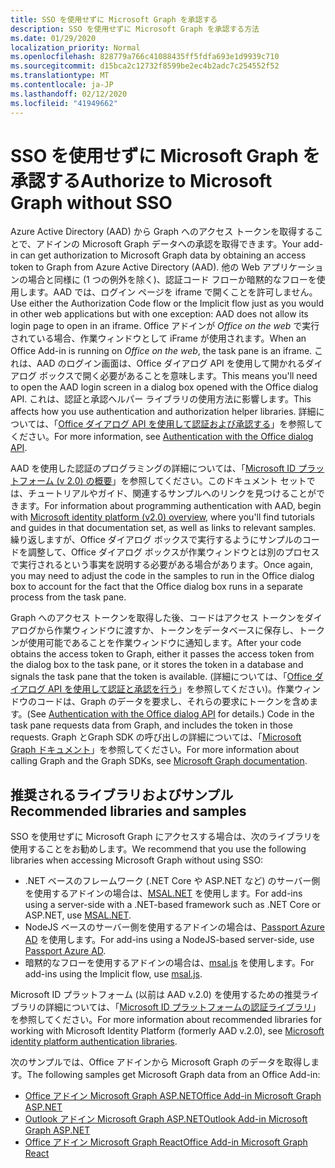 ```yaml
---
title: SSO を使用せずに Microsoft Graph を承認する
description: SSO を使用せずに Microsoft Graph を承認する方法
ms.date: 01/29/2020
localization_priority: Normal
ms.openlocfilehash: 828779a766c41088435ff5fdfa693e1d9939c710
ms.sourcegitcommit: d15bca2c12732f8599be2ec4b2adc7c254552f52
ms.translationtype: MT
ms.contentlocale: ja-JP
ms.lasthandoff: 02/12/2020
ms.locfileid: "41949662"
---
```

# <a name="authorize-to-microsoft-graph-without-sso"></a><span data-ttu-id="160fc-103">SSO を使用せずに Microsoft Graph を承認する</span><span class="sxs-lookup"><span data-stu-id="160fc-103">Authorize to Microsoft Graph without SSO</span></span>

<span data-ttu-id="160fc-104">Azure Active Directory (AAD) から Graph へのアクセス トークンを取得することで、アドインの Microsoft Graph データへの承認を取得できます。</span><span class="sxs-lookup"><span data-stu-id="160fc-104">Your add-in can get authorization to Microsoft Graph data by obtaining an access token to Graph from Azure Active Directory (AAD).</span></span> <span data-ttu-id="160fc-105">他の Web アプリケーションの場合と同様に (1 つの例外を除く)、認証コード フローか暗黙的なフローを使用します。AAD では、ログイン ページを iframe で開くことを許可しません。</span><span class="sxs-lookup"><span data-stu-id="160fc-105">Use either the Authorization Code flow or the Implicit flow just as you would in other web applications but with one exception: AAD does not allow its login page to open in an iframe.</span></span> <span data-ttu-id="160fc-106">Office アドインが *Office on the web* で実行されている場合、作業ウィンドウとして iFrame が使用されます。</span><span class="sxs-lookup"><span data-stu-id="160fc-106">When an Office Add-in is running on *Office on the web*, the task pane is an iframe.</span></span> <span data-ttu-id="160fc-107">これは、AAD のログイン画面は、Office ダイアログ API を使用して開かれるダイアログ ボックスで開く必要があることを意味します。</span><span class="sxs-lookup"><span data-stu-id="160fc-107">This means you'll need to open the AAD login screen in a dialog box opened with the Office dialog API.</span></span> <span data-ttu-id="160fc-108">これは、認証と承認ヘルパー ライブラリの使用方法に影響します。</span><span class="sxs-lookup"><span data-stu-id="160fc-108">This affects how you use authentication and authorization helper libraries.</span></span> <span data-ttu-id="160fc-109">詳細については、「[Office ダイアログ API を使用して認証および承認する](auth-with-office-dialog-api.md)」を参照してください。</span><span class="sxs-lookup"><span data-stu-id="160fc-109">For more information, see [Authentication with the Office dialog API](auth-with-office-dialog-api.md).</span></span>

<span data-ttu-id="160fc-110">AAD を使用した認証のプログラミングの詳細については、「[Microsoft ID プラットフォーム (v 2.0) の概要](/azure/active-directory/develop/v2-overview)」を参照してください。このドキュメント セットでは、チュートリアルやガイド、関連するサンプルへのリンクを見つけることができます。</span><span class="sxs-lookup"><span data-stu-id="160fc-110">For information about programming authentication with AAD, begin with [Microsoft identity platform (v2.0) overview](/azure/active-directory/develop/v2-overview), where you'll find tutorials and guides in that documentation set, as well as links to relevant samples.</span></span> <span data-ttu-id="160fc-111">繰り返しますが、Office ダイアログ ボックスで実行するようにサンプルのコードを調整して、Office ダイアログ ボックスが作業ウィンドウとは別のプロセスで実行されるという事実を説明する必要がある場合があります。</span><span class="sxs-lookup"><span data-stu-id="160fc-111">Once again, you may need to adjust the code in the samples to run in the Office dialog box to account for the fact that the Office dialog box runs in a separate process from the task pane.</span></span>

<span data-ttu-id="160fc-112">Graph へのアクセス トークンを取得した後、コードはアクセス トークンをダイアログから作業ウィンドウに渡すか、トークンをデータベースに保存し、トークンが使用可能であることを作業ウィンドウに通知します。</span><span class="sxs-lookup"><span data-stu-id="160fc-112">After your code obtains the access token to Graph, either it passes the access token from the dialog box to the task pane, or it stores the token in a database and signals the task pane that the token is available.</span></span> <span data-ttu-id="160fc-113">(詳細については、「[Office ダイアログ API を使用して認証と承認を行う](auth-with-office-dialog-api.md)」を参照してください)。作業ウィンドウのコードは、Graph のデータを要求し、それらの要求にトークンを含めます。</span><span class="sxs-lookup"><span data-stu-id="160fc-113">(See [Authentication with the Office dialog API](auth-with-office-dialog-api.md) for details.) Code in the task pane requests data from Graph, and includes the token in those requests.</span></span> <span data-ttu-id="160fc-114">Graph とGraph SDK の呼び出しの詳細については、「[Microsoft Graph ドキュメント](/graph/)」を参照してください。</span><span class="sxs-lookup"><span data-stu-id="160fc-114">For more information about calling Graph and the Graph SDKs, see [Microsoft Graph documentation](/graph/).</span></span>

## <a name="recommended-libraries-and-samples"></a><span data-ttu-id="160fc-115">推奨されるライブラリおよびサンプル</span><span class="sxs-lookup"><span data-stu-id="160fc-115">Recommended libraries and samples</span></span>

<span data-ttu-id="160fc-116">SSO を使用せずに Microsoft Graph にアクセスする場合は、次のライブラリを使用することをお勧めします。</span><span class="sxs-lookup"><span data-stu-id="160fc-116">We recommend that you use the following libraries when accessing Microsoft Graph without using SSO:</span></span>

- <span data-ttu-id="160fc-117">.NET ベースのフレームワーク (.NET Core や ASP.NET など) のサーバー側を使用するアドインの場合は、[MSAL.NET](https://github.com/AzureAD/microsoft-authentication-library-for-dotnet/wiki#conceptual-documentation) を使用します。</span><span class="sxs-lookup"><span data-stu-id="160fc-117">For add-ins using a server-side with a .NET-based framework such as .NET Core or ASP.NET, use [MSAL.NET](https://github.com/AzureAD/microsoft-authentication-library-for-dotnet/wiki#conceptual-documentation).</span></span>
- <span data-ttu-id="160fc-118">NodeJS ベースのサーバー側を使用するアドインの場合は、[Passport Azure AD](https://github.com/AzureAD/passport-azure-ad) を使用します。</span><span class="sxs-lookup"><span data-stu-id="160fc-118">For add-ins using a NodeJS-based server-side, use [Passport Azure AD](https://github.com/AzureAD/passport-azure-ad).</span></span>
- <span data-ttu-id="160fc-119">暗黙的なフローを使用するアドインの場合は、[msal.js](https://github.com/AzureAD/microsoft-authentication-library-for-js/wiki) を使用します。</span><span class="sxs-lookup"><span data-stu-id="160fc-119">For add-ins using the Implicit flow, use [msal.js](https://github.com/AzureAD/microsoft-authentication-library-for-js/wiki).</span></span>

<span data-ttu-id="160fc-120">Microsoft ID プラットフォーム (以前は AAD v.2.0) を使用するための推奨ライブラリの詳細については、「[Microsoft ID プラットフォームの認証ライブラリ](/azure/active-directory/develop/reference-v2-libraries)」を参照してください。</span><span class="sxs-lookup"><span data-stu-id="160fc-120">For more information about recommended libraries for working with Microsoft Identity Platform (formerly AAD v.2.0), see [Microsoft identity platform authentication libraries](/azure/active-directory/develop/reference-v2-libraries).</span></span>

<span data-ttu-id="160fc-121">次のサンプルでは、Office アドインから Microsoft Graph のデータを取得します。</span><span class="sxs-lookup"><span data-stu-id="160fc-121">The following samples get Microsoft Graph data from an Office Add-in:</span></span>

- [<span data-ttu-id="160fc-122">Office アドイン Microsoft Graph ASP.NET</span><span class="sxs-lookup"><span data-stu-id="160fc-122">Office Add-in Microsoft Graph ASP.NET</span></span>](https://github.com/OfficeDev/PnP-OfficeAddins/tree/master/Samples/auth/Office-Add-in-Microsoft-Graph-ASPNET)
- [<span data-ttu-id="160fc-123">Outlook アドイン Microsoft Graph ASP.NET</span><span class="sxs-lookup"><span data-stu-id="160fc-123">Outlook Add-in Microsoft Graph ASP.NET</span></span>](https://github.com/OfficeDev/PnP-OfficeAddins/tree/master/Samples/auth/Outlook-Add-in-Microsoft-Graph-ASPNET)
- [<span data-ttu-id="160fc-124">Office アドイン Microsoft Graph React</span><span class="sxs-lookup"><span data-stu-id="160fc-124">Office Add-in Microsoft Graph React</span></span>](https://github.com/OfficeDev/PnP-OfficeAddins/tree/master/Samples/auth/Office-Add-in-Microsoft-Graph-React)
